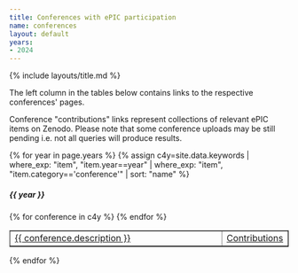 ```yaml
---
title: Conferences with ePIC participation
name: conferences
layout: default
years:
- 2024
---
```

{% include layouts/title.md %}

The left column in the tables below contains links to the respective conferences' pages.

Conference "contributions" links represent collections of relevant ePIC items on Zenodo.
Please note that some conference uploads may be still pending i.e. not all queries will produce results.

{% for year in page.years %}
{% assign c4y=site.data.keywords | where_exp: "item", "item.year==year" | where_exp: "item", "item.category=='conference'" | sort: "name" %}

<h5>{{ year }}</h5>
<table width="80%" border="1">
{% for conference in c4y %}
  <tr>
    <td width="80%"><nobr><a href="{{ conference.url }}" target="_blank">{{ conference.description }}</a></nobr></td>
    <td width="20%"><nobr><a href="{{ site.zenodo_query_base }}{{ conference.name }}" target="_blank">Contributions</a></nobr></td>
  </tr>
{% endfor %}
</table>

{% endfor %}
